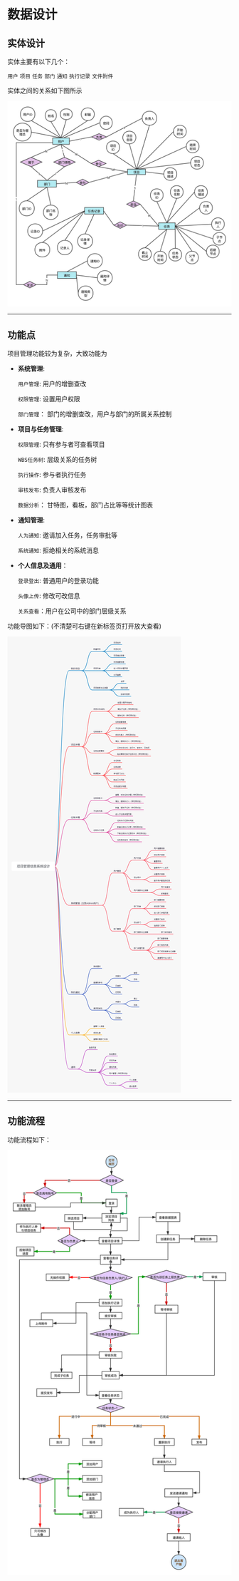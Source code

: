 # 数据设计

## 实体设计

实体主要有以下几个：

`用户` `项目`  `任务`  `部门` `通知` `执行记录` `文件附件`

实体之间的关系如下图所示

![](assets/entity.png)

---



## 功能点

项目管理功能较为复杂，大致功能为

* **系统管理**: 

     `用户管理`: 用户的增删查改
     
     `权限管理`: 设置用户权限
     
     `部门管理`： 部门的增删查改，用户与部门的所属关系控制
     
* **项目与任务管理**:

     `权限管理`: 只有参与者可查看项目
     
     `WBS任务树`: 层级关系的任务树
     
     `执行操作`: 参与者执行任务
     
     `审核发布`: 负责人审核发布
     
     `数据分析`： 甘特图，看板，部门占比等等统计图表
     
* **通知管理**:

     `人为通知`: 邀请加入任务，任务审批等
     
     `系统通知`: 拒绝相关的系统消息
     
* **个人信息及通用**：
  
     `登录登出`: 普通用户的登录功能
     
     `头像上传`: 修改可改信息
     
     `关系查看`：用户在公司中的部门层级关系

功能导图如下：(不清楚可右键在新标签页打开放大查看)

![](assets/functions.png)



---

## 功能流程

功能流程如下：

![](assets/process.png)
